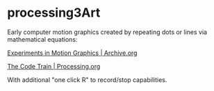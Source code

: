 # processing3Art
Early computer motion graphics created by repeating dots or lines via mathematical equations:

[Experiments in Motion Graphics | Archive.org](https://archive.org/embed/experimentsinmotiongraphics)

[The Code Train | Processing.org](https://processing.org)

With additional "one click R" to record/stop capabilities.
